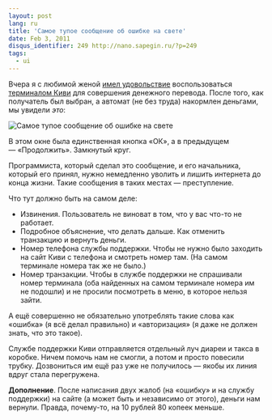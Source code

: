 ```yaml
---
layout: post
lang: ru
title: 'Самое тупое сообщение об ошибке на свете'
date: Feb 3, 2011
disqus_identifier: 249 http://nano.sapegin.ru/?p=249
tags:
  - ui
---
```


Вчера я с любимой женой [имел удовольствие](http://airve.livejournal.com/572196.html) воспользоваться [терминалом Киви](http://www.qiwi.ru/) для совершения денежного перевода. После того, как получатель был выбран, а автомат (не без труда) накормлен деньгами, мы увидели <em>это</em>:

![Самое тупое сообщение об ошибке на свете](/images/themoststupiderror.png)

В этом окне была единственная кнопка «ОК», а в предыдущем — «Продолжить». Замкнутый круг.

Программиста, который сделал это сообщение, и его начальника, который его принял, нужно немедленно уволить и лишить интернета до конца жизни. Такие сообщения в таких местах — преступление.

Что тут должно быть на самом деле:

* Извинения. Пользователь не виноват в том, что у вас что-то не работает.
* Подробное объяснение, что делать дальше. Как отменить транзакцию и вернуть деньги.
* Номер телефона службы поддержки. Чтобы не нужно было заходить на сайт Киви с телефона и смотреть номер там. (На самом терминале номера так же не было.)
* Номер транзакции. Чтобы в службе поддержки не спрашивали номер терминала (оба найденных на самом терминале номера им не подошли) и не просили посмотреть в меню, в которое нельзя зайти.

А ещё совершенно не обязательно употреблять такие слова как «ошибка» (я всё делал правильно) и «авторизация» (я даже не должен знать, что это такое).

Службе поддержки Киви отправляется отдельный луч диареи и такса в коробке. Ничем помочь нам не смогли, а потом и просто повесили трубку. Дозвониться им ещё раз уже не получилось — якобы их линия вдруг стала перегружена.

**Дополнение**. После написания двух жалоб (на «ошибку» и на службу поддержки) на сайте (а может быть и независимо от этого), деньги нам вернули. Правда, почему-то, на 10 рублей 80 копеек меньше.
